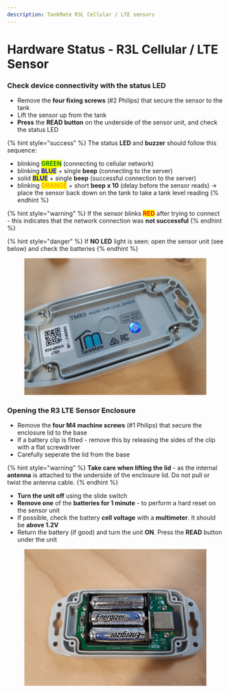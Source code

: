 ```yaml
---
description: TankMate R3L Cellular / LTE sensors
---
```


# Hardware Status - R3L Cellular / LTE Sensor

### Check device connectivity with the status LED

* Remove the **four fixing screws** (#2 Philips) that secure the sensor to the tank
* Lift the sensor up from the tank
* **Press** the **READ button** on the underside of the sensor unit, and check the status LED

{% hint style="success" %}
The status **LED** and **buzzer** should follow this sequence:

* blinking <mark style="color:green;">**GREEN**</mark> (connecting to cellular network)&#x20;
* blinking <mark style="color:blue;">**BLUE**</mark> + single **beep** (connecting to the server)
* solid <mark style="color:blue;">**BLUE**</mark> + single **beep** (successful connection to the server)
* blinking <mark style="color:orange;">**ORANGE**</mark> + short **beep** **x 10** (delay before the sensor reads) -> place the sensor back down on the tank to take a tank level reading
{% endhint %}

{% hint style="warning" %}
If the sensor blinks <mark style="color:red;">**RED**</mark> after trying to connect - this indicates that the network connection was **not successful**
{% endhint %}

{% hint style="danger" %}
If **NO LED** light is seen: open the sensor unit (see below) and check the batteries
{% endhint %}

<figure><img src="../../.gitbook/assets/20220323_101554.jpg" alt=""><figcaption></figcaption></figure>

### Opening the R3 LTE Sensor Enclosure

* Remove the **four M4 machine screws** (#1 Philips) that secure the enclosure lid to the base
* If a battery clip is fitted - remove this by releasing the sides of the clip with a flat screwdriver
* Carefully seperate the lid from the base

{% hint style="warning" %}
**Take care when lifting the lid** - as the internal **antenna** is attached to the underside of the enclosure lid. Do not pull or twist the antenna cable.
{% endhint %}

* **Turn the unit off** using the slide switch&#x20;
* **Remove one** of the **batteries for 1 minute** - to perform a hard reset on the sensor unit
* If possible, check the battery **cell voltage** with a **multimeter**. It should be **above 1.2V** &#x20;
* Return the battery (if good) and turn the unit **ON**. Press the **READ** button under the unit

<figure><img src="../../.gitbook/assets/20220323_101104.jpg" alt=""><figcaption></figcaption></figure>
